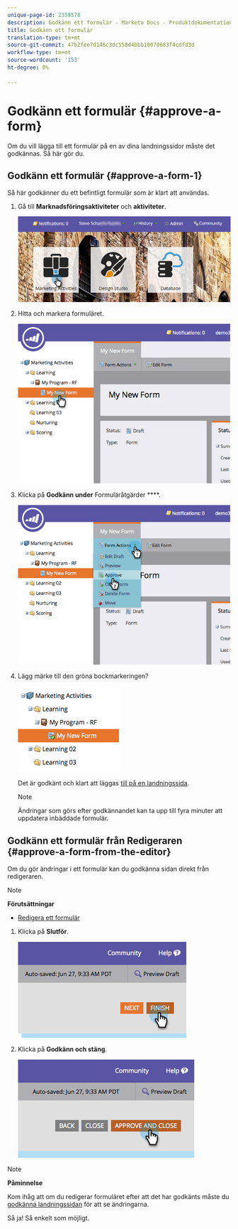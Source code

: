 ```yaml
---
unique-page-id: 2359578
description: Godkänn ett formulär - Marketo Docs - Produktdokumentation
title: Godkänn ett formulär
translation-type: tm+mt
source-git-commit: 47b2fee7d146c3dc558d4bbb10070683f4cdfd3d
workflow-type: tm+mt
source-wordcount: '153'
ht-degree: 0%

---
```



# Godkänn ett formulär {#approve-a-form}

Om du vill lägga till ett formulär på en av dina landningssidor måste det godkännas. Så här gör du.

## Godkänn ett formulär {#approve-a-form-1}

Så här godkänner du ett befintligt formulär som är klart att användas.

1. Gå till **Marknadsföringsaktiviteter** och **aktiviteter**.

   ![](assets/login-marketing-activities-7.png)

1. Hitta och markera formuläret.

   ![](assets/image2014-9-15-17-3a49-3a40.png)

1. Klicka på **Godkänn under** Formuläråtgärder ****.

   ![](assets/image2014-9-15-17-3a49-3a47.png)

1. Lägg märke till den gröna bockmarkeringen?

   ![](assets/image2014-9-15-17-3a50-3a2.png)

   Det är godkänt och klart att läggas [till på en landningssida](../../../../product-docs/demand-generation/landing-pages/understanding-landing-pages/approve-unapprove-or-delete-a-landing-page.md).

   >[!NOTE]
   >
   >Ändringar som görs efter godkännandet kan ta upp till fyra minuter att uppdatera inbäddade formulär.

## Godkänn ett formulär från Redigeraren {#approve-a-form-from-the-editor}

Om du gör ändringar i ett formulär kan du godkänna sidan direkt från redigeraren.

>[!NOTE]
>
>**Förutsättningar**
>
>* [Redigera ett formulär](../../../../product-docs/demand-generation/forms/form-actions/edit-a-form.md)

>



1. Klicka på **Slutför**.

   ![](assets/image2014-9-15-17-3a51-3a43.png)

1. Klicka på **Godkänn och stäng**.

   ![](assets/image2014-9-15-17-3a52-3a1.png)

>[!NOTE]
>
>**Påminnelse**
>
>Kom ihåg att om du redigerar formuläret efter att det har godkänts måste du [godkänna landningssidan](../../../../product-docs/demand-generation/landing-pages/understanding-landing-pages/approve-unapprove-or-delete-a-landing-page.md) för att se ändringarna.

Så ja! Så enkelt som möjligt.